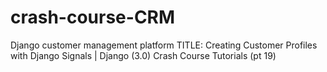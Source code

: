 # crash-course-CRM
Django customer management platform
TITLE:
Creating Customer Profiles with Django Signals | Django (3.0) Crash Course Tutorials (pt 19)

